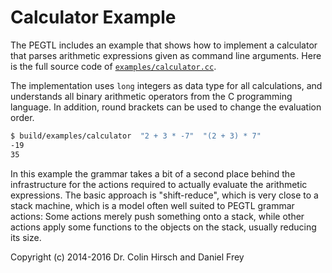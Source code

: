 # Calculator Example

The PEGTL includes an example that shows how to implement a calculator that parses arithmetic expressions given as command line arguments. Here is the full source code of [`examples/calculator.cc`](https://github.com/ColinH/PEGTL/blob/1.3.x/examples/calculator.cc).

The implementation uses `long` integers as data type for all calculations, and understands all binary arithmetic operators from the C programming language.
In addition, round brackets can be used to change the evaluation order.

```sh
$ build/examples/calculator  "2 + 3 * -7"  "(2 + 3) * 7"
-19
35
```

In this example the grammar takes a bit of a second place behind the infrastructure for the actions required to actually evaluate the arithmetic expressions.
The basic approach is "shift-reduce", which is very close to a stack machine, which is a model often well suited to PEGTL grammar actions:
Some actions merely push something onto a stack, while other actions apply some functions to the objects on the stack, usually reducing its size.

Copyright (c) 2014-2016 Dr. Colin Hirsch and Daniel Frey
